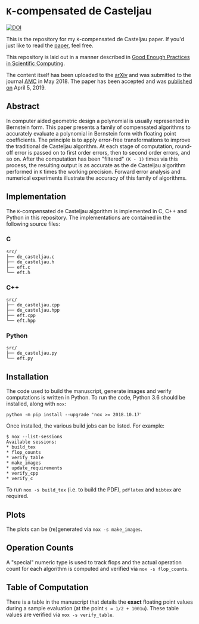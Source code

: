 # ``K``-compensated de Casteljau

[![DOI](https://zenodo.org/badge/131072021.svg)](https://zenodo.org/badge/latestdoi/131072021)

This is the repository for my ``K``-compensated de Casteljau
paper. If you'd just like to read the [paper][1], feel
free.

This repository is laid out in a manner described in
[Good Enough Practices in Scientific Computing][2].

The content itself has been uploaded to the [arXiv][3] and was submitted to
the journal [AMC][4] in May 2018. The paper has been accepted and was
[published][5] [on][6] April 5, 2019.

## Abstract

In computer aided geometric design a polynomial is usually represented in
Bernstein form. This paper presents a family of compensated algorithms to
accurately evaluate a polynomial in Bernstein form with floating point
coefficients. The principle is to apply error-free transformations to
improve the traditional de Casteljau algorithm. At each stage of computation,
round-off error is passed on to first order errors, then to second order
errors, and so on. After the computation has been "filtered" `(K - 1)`
times via this process, the resulting output is as accurate as the de Casteljau
algorithm performed in `K` times the working precision. Forward error
analysis and numerical experiments illustrate the accuracy of this family
of algorithms.

## Implementation

The ``K``-compensated de Casteljau algorithm is implemented in C, C++ and
Python in this repository. The implementations are contained in the
following source files:

### C

```
src/
├── de_casteljau.c
├── de_casteljau.h
├── eft.c
└── eft.h
```

### C++

```
src/
├── de_casteljau.cpp
├── de_casteljau.hpp
├── eft.cpp
└── eft.hpp
```

### Python

```
src/
├── de_casteljau.py
└── eft.py
```

## Installation

The code used to build the manuscript, generate images and verify
computations is written in Python. To run the code, Python 3.6
should be installed, along with ``nox``:

```
python -m pip install --upgrade 'nox >= 2018.10.17'
```

Once installed, the various build jobs can be listed. For example:

```
$ nox --list-sessions
Available sessions:
* build_tex
* flop_counts
* verify_table
* make_images
* update_requirements
* verify_cpp
* verify_c
```

To run ``nox -s build_tex`` (i.e. to build the PDF), ``pdflatex`` and
``bibtex`` are required.

## Plots

The plots can be (re)generated via ``nox -s make_images``.

## Operation Counts

A "special" numeric type is used to track flops and the actual operation
count for each algorithm is computed and verified via ``nox -s flop_counts``.

## Table of Computation

There is a table in the manuscript that details the **exact** floating point
values during a sample evaluation (at the point ``s = 1/2 + 1001u``).
These table values are verified via ``nox -s verify_table``.

[1]: doc/paper.pdf
[2]: https://arxiv.org/pdf/1609.00037.pdf
[3]: https://arxiv.org/abs/1808.10387
[4]: https://www.journals.elsevier.com/applied-mathematics-and-computation
[5]: https://doi.org/10.1016/j.amc.2019.03.047
[6]: doc/1-s2.0-S0096300319302541-main.pdf

